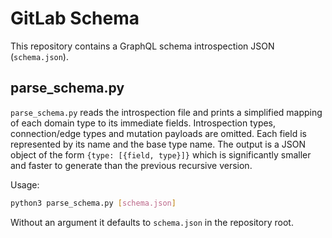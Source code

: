 # GitLab Schema

This repository contains a GraphQL schema introspection JSON (`schema.json`).

## parse_schema.py

`parse_schema.py` reads the introspection file and prints a simplified
mapping of each domain type to its immediate fields. Introspection types,
connection/edge types and mutation payloads are omitted. Each field is
represented by its name and the base type name. The output is a JSON object
of the form `{type: [{field, type}]}` which is significantly smaller and
faster to generate than the previous recursive version.

Usage:

```bash
python3 parse_schema.py [schema.json]
```

Without an argument it defaults to `schema.json` in the repository root.
